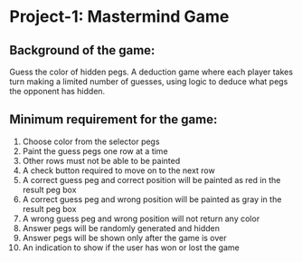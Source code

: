 # Project-1: Mastermind Game

## Background of the game:
Guess the color of hidden pegs. A deduction game where each player 
takes turn making a limited number of guesses, 
using logic to deduce what pegs the opponent has hidden.

## Minimum requirement for the game:
1. Choose color from the selector pegs
2. Paint the guess pegs one row at a time
3. Other rows must not be able to be painted
4. A check button required to move on to the next row
5. A correct guess peg and correct position will be painted as red in the result peg box
6. A correct guess peg and wrong position will be painted as gray in the result peg box
7. A wrong guess peg and wrong position will not return any color
8. Answer pegs will be randomly generated and hidden
9. Answer pegs will be shown only after the game is over
10. An indication to show if the user has won or lost the game
